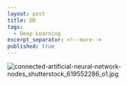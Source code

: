 ```yaml
---
layout: post
title: DD
tags:
  - Deep Learning
excerpt_separator: <!--more-->
published: true
---
```




![connected-artificial-neural-network-nodes_shutterstock_619552286_o1.jpg](/devilsadvocatediwakar/Deep%20Learning/_posts/connected-artificial-neural-network-nodes_shutterstock_619552286_o1.jpg)
